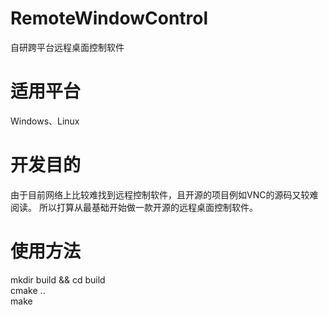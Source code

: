 # RemoteWindowControl
自研跨平台远程桌面控制软件

# 适用平台
Windows、Linux

# 开发目的
由于目前网络上比较难找到远程控制软件，且开源的项目例如VNC的源码又较难阅读。
所以打算从最基础开始做一款开源的远程桌面控制软件。

# 使用方法
mkdir build && cd build  
cmake ..  
make
